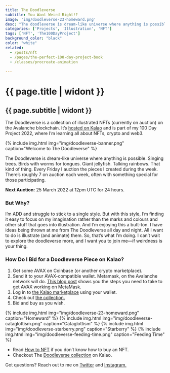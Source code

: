 ```yaml
---
title: The Doodleverse
subtitle: You Want Weird Right!?
image: 'img/doodleverse-23-homeward.png'
desc: "The doodleverse is dream-like universe where anything is possible. Singing trees. One-eyed birds with worm tongues. Giant jellyfish."
categories: ['Projects', 'Illustration', 'NFT']
tags: ['NFT', 'The100DayProject']
background_color: "black"
color: "white"
related:
  - /posts/nft
  - /pages/the-perfect-100-day-project-book
  - /classes/procreate-animation
  
---
```

# {{ page.title | widont }}
## {{ page.subtitle | widont }}

The Doodleverse is a collection of illustrated NFTs (currently on auction) on the Avalanche blockchain. It’s [hosted on Kalao](https://ttkb.me/doodleverse-kalao) and is part of my 100 Day Project 2022, where I’m learning all about NFTs, crypto and web3.

{% include img.html img="img/doodleverse-banner.png" caption="Welcome to The Doodleverse" %}

The Doodleverse is dream-like universe where anything is possible. Singing trees. Birds with worms for tongues. Giant jellyfish. Talking rainbows. That kind of thing. Every Friday I auction the pieces I created during the week. There’s roughly 7 on auction each week, often with something special for those participating.

**Next Auction:** 25 March 2022 at 12pm UTC for 24 hours.

### But Why?
I’m ADD and struggle to stick to a single style. But with this style, I’m finding it easy to focus on my imagination rather than the marks and colours and other stuff that goes into illustration. And I’m enjoying this a butt-ton. I have ideas being thrown at me from The Doodleverse all day and night. All I want to do is illustrate (and animate) them. So, that’s what I’m doing. I can’t wait to explore the doodleverse more, and I want you to join me—if weirdness is your thing.

### How Do I Bid for a Doodleverse Piece on Kalao?
1. Get some AVAX on Coinbase (or another crypto marketplace).
2. Send it to your AVAX-compatible wallet. Metamask, on the Avalanche network will do. [This blog post](https://support.avax.network/en/articles/4626956-how-do-i-set-up-metamask-on-avalanche) shows you the steps you need to take to get AVAX working on MetaMask.
3. Log in to [the Kalao marketplace](https://marketplace.kalao.io/) using your wallet.
4. Check out [the collection.](https://ttkb.me/doodleverse-kalao)
5. Bid and buy as you wish.

{% include img.html img="img/doodleverse-23-homeward.png" caption="Homeward" %}
{% include img.html img="img/doodleverse-cataglottism.png" caption="Cataglottism" %}
{% include img.html img="img/doodleverse-starberry.png" caption="Starberry" %}
{% include img.html img="img/doodleverse-feeding-time.png" caption="Feeding Time" %}

- Read [How to NFT](https://ttkb.me/nft) if you don’t know how to buy an NFT.
- Checkout The [Doodleverse collection](https://ttkb.me/doodleverse-kalao) on Kalao.

Got questions? Reach out to me on [Twitter](https://ttkb.me/twitter) and [Instagram.](https://ttkb.me/ig)